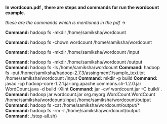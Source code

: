 **In wordcoun.pdf , there are steps and commands for run the wordcount example.**

*these are the commands which is mentioned in the pdf* ->

**Command:** hadoop fs -mkdir /home/samiksha/wordcount

**Command:** hadoop fs -chown wordcount /home/samiksha/wordcount

**Command:** hadoop fs -mkdir  /home/samiksha/wordcount /input

**Command:** hadoop fs -mkdir  /home/samiksha/wordcount /output
**Command:** hadoop fs -ls /home/samiksha/wordcount
**Command:** hadoop fs -put /home/samiksha/hadoop-2.7.3/assingment1/sample\_text.txt /home/samiksha/wordcount /input
**Command:** mkdir -p build 
**Command:** javac -cp hadoop-core-1.2.1.jar:org.apache.commons.cli-1.2.0.jar WordCount.java -d build -Xlint 
**Command:** jar -cvf wordcount.jar -C build/ .
**Command:** hadoop jar wordcount.jar org.myorg.WordCount.WordCount /home/samiksha/wordcount/input /home/samiksha/wordcount/output
**Command:** hadoop fs -cat /home/samiksha/wordcount/output/*  
**Command:** hadoop fs -rm -r /home/samiksha/wordcount/output
**Command:** ./stop-all.sh}
